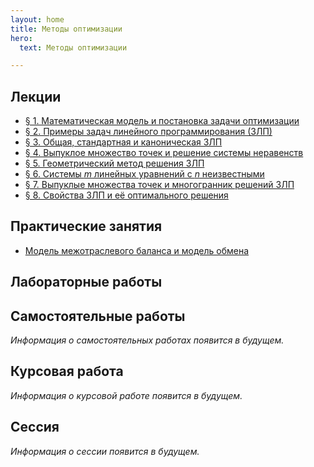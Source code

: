 ```yaml
---
layout: home
title: Методы оптимизации
hero:
  text: Методы оптимизации

---
```


## Лекции

* [§ 1. Математическая модель и постановка задачи оптимизации](./2025/lectures/01/)
* [§ 2. Примеры задач линейного программирования (ЗЛП)](./2025/lectures/02/)
* [§ 3. Общая, стандартная и каноническая ЗЛП](./2025/lectures/03/)
* [§ 4. Выпуклое множество точек и решение системы неравенств](./2025/lectures/04/)
* [§ 5. Геометрический метод решения ЗЛП](./2025/lectures/05/)
* [§ 6. Системы *m* линейных уравнений с *n* неизвестными](./2025/lectures/06/)
* [§ 7. Выпуклые множества точек и многогранник решений ЗЛП](./2025/lectures/07/)
* [§ 8. Свойства ЗЛП и её оптимального решения](./2025/lectures/08/)

## Практические занятия

* [Модель межотраслевого баланса и модель обмена](./2025/practice/02/)

## Лабораторные работы

## Самостоятельные работы
*Информация о самостоятельных работах появится в будущем.*

## Курсовая работа
*Информация о курсовой работе появится в будущем.*

## Сессия
*Информация о сессии появится в будущем.*